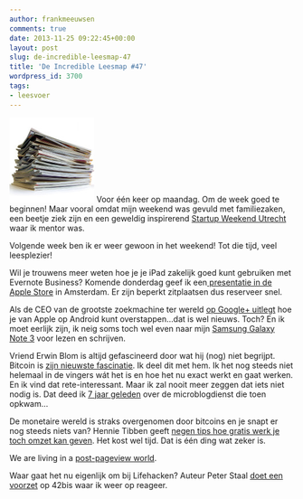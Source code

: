 ```yaml
---
author: frankmeeuwsen
comments: true
date: 2013-11-25 09:22:45+00:00
layout: post
slug: de-incredible-leesmap-47
title: 'De Incredible Leesmap #47'
wordpress_id: 3700
tags:
- leesvoer
---
```


![shutterstock_69043618](../images/uploadimages/shutterstock_69043618-150x150.jpg) Voor één keer op maandag. Om de week goed te beginnen! Maar vooral omdat mijn weekend was gevuld met familiezaken, een beetje ziek zijn en een geweldig inspirerend [Startup Weekend Utrecht](http://utrecht.startupweekend.org/) waar ik mentor was.

Volgende week ben ik er weer gewoon in het weekend! Tot die tijd, veel leesplezier!

Wil je trouwens meer weten hoe je je iPad zakelijk goed kunt gebruiken met Evernote Business? Komende donderdag geef ik een[ presentatie in de Apple Store](http://www.apple.com/nl/retail/amsterdam/) in Amsterdam. Er zijn beperkt zitplaatsen dus reserveer snel.



Als de CEO van de grootste zoekmachine ter wereld [op Google+ uitlegt](https://plus.google.com/+EricSchmidt/posts/JcfVoJhW2Kw) hoe je van Apple op Android kunt overstappen…dat is wel nieuws. Toch? En ik moet eerlijk zijn, ik neig soms toch wel even naar mijn [Samsung Galaxy Note 3](http://incredibleadventure.nl/2013/10/samsung-galaxy-note-3-de-twijfel-om-over-te-stappen-mijnnote3/) voor lezen en schrijven.

Vriend Erwin Blom is altijd gefascineerd door wat hij (nog) niet begrijpt. Bitcoin is [zijn nieuwste fascinatie](http://fastmovingtargets.nl/2013/11/24/mijn-fascinatie-voor-bitcoin-onbegrijpelijk-en-onbegrensd/). Ik deel dit met hem. Ik het nog steeds niet helemaal in de vingers wát het is en hoe het nu exact werkt en gaat werken. En ik vind dat rete-interessant. Maar ik zal nooit meer zeggen dat iets niet nodig is. Dat deed ik [7 jaar geleden](http://www.frank-ly.nl/twttr-oftewel-present-tense-blogging) over de microblogdienst die toen opkwam…

De monetaire wereld is straks overgenomen door bitcoins en je snapt er nog steeds niets van? Hennie Tibben geeft [negen tips hoe gratis werk je toch omzet kan geven](http://www.tibbenwerkt.nl/2013/09/12/waarom-gratis-jou-klanten-en-vrijheid-geeft/). Het kost wel tijd. Dat is één ding wat zeker is.

We are living in a [post-pageview world](http://brianabelson.com/open-news/2013/10/09/Whither-the-pageview_apocalypse.html).

Waar gaat het nu eigenlijk om bij Lifehacken? Auteur Peter Staal [doet een voorzet](http://www.42bis.nl/2013/11/lifehacken-tot-je-erbij-neervalt/) op 42bis waar ik weer op reageer.
